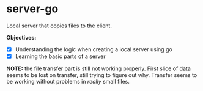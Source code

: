 # server-go

Local server that copies files to the client.

**Objectives:**
- [x] Understanding the logic when creating a local server using go
- [x] Learning the basic parts of a server

**NOTE:** the file transfer part is still not working properly. First slice of data seems to be lost on transfer, still trying to figure out why. Transfer seems to be working without problems in *really* small files.